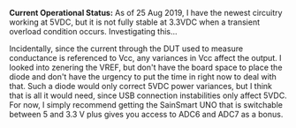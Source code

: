 **Current Operational Status:** As of 25 Aug 2019, I have the newest circuitry working at 5VDC, but it is not fully stable at 3.3VDC when a transient overload condition occurs.   Investigating this...


Incidentally, since the current through the DUT used to measure conductance is referenced to Vcc, any variances in Vcc affect the output.  I looked into zenering the VREF, but don't have the board space to place the diode and don't have the urgency to put the time in right now to deal with that.  Such a diode would only correct 5VDC power variances, but I think that is all it would need, since USB connection instabilities only affect 5VDC.  For now, I simply recommend getting the SainSmart UNO that is switchable between 5 and 3.3 V plus gives you access to ADC6 and ADC7 as a bonus.
